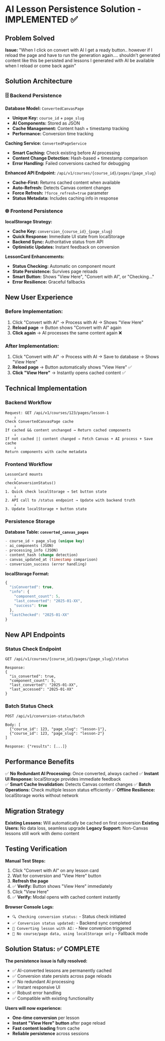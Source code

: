 # AI Lesson Persistence Solution - IMPLEMENTED ✅

## Problem Solved

**Issue:** "When I click on convert with AI I get a ready button.. however if I reload the page and have to run the generation again.... shouldn't generated content like this be persisted and lessons I generated with AI be available when I reload or come back again"

## Solution Architecture

### 🗄️ Backend Persistence

**Database Model:** `ConvertedCanvasPage`
- **Unique Key:** `course_id` + `page_slug` 
- **AI Components:** Stored as JSON
- **Cache Management:** Content hash + timestamp tracking
- **Performance:** Conversion time tracking

**Caching Service:** `ConvertedPageService`
- **Smart Caching:** Check existing before AI processing
- **Content Change Detection:** Hash-based + timestamp comparison
- **Error Handling:** Failed conversions cached for debugging

**Enhanced API Endpoint:** `/api/v1/courses/{course_id}/pages/{page_slug}`
- **Cache-First:** Returns cached content when available
- **Auto-Refresh:** Detects Canvas content changes
- **Force Refresh:** `?force_refresh=true` parameter
- **Status Metadata:** Includes caching info in response

### 🌐 Frontend Persistence

**localStorage Strategy:**
- **Cache Key:** `conversion_{course_id}_{page_slug}`
- **Quick Response:** Immediate UI state from localStorage
- **Backend Sync:** Authoritative status from API
- **Optimistic Updates:** Instant feedback on conversion

**LessonCard Enhancements:**
- **Status Checking:** Automatic on component mount
- **State Persistence:** Survives page reloads
- **Smart Button:** Shows "View Here", "Convert with AI", or "Checking..."
- **Error Resilience:** Graceful fallbacks

## New User Experience

### Before Implementation:
1. Click "Convert with AI" → Process with AI → Shows "View Here"
2. **Reload page** → Button shows "Convert with AI" again
3. **Click again** → AI processes the same content again ❌

### After Implementation:
1. Click "Convert with AI" → Process with AI → Save to database → Shows "View Here"
2. **Reload page** → Button automatically shows "View Here" ✅
3. **Click "View Here"** → Instantly opens cached content ✅

## Technical Implementation

### Backend Workflow
```
Request: GET /api/v1/courses/123/pages/lesson-1
    ↓
Check ConvertedCanvasPage cache
    ↓
If cached && content unchanged → Return cached components
    ↓
If not cached || content changed → Fetch Canvas + AI process + Save cache
    ↓
Return components with cache metadata
```

### Frontend Workflow
```
LessonCard mounts
    ↓
checkConversionStatus()
    ↓
1. Quick check localStorage → Set button state
    ↓
2. API call to /status endpoint → Update with backend truth
    ↓
3. Update localStorage + button state
```

### Persistence Storage

**Database Table: `converted_canvas_pages`**
```sql
- course_id + page_slug (unique key)
- ai_components (JSON)
- processing_info (JSON) 
- content_hash (change detection)
- canvas_updated_at (timestamp comparison)
- conversion_success (error handling)
```

**localStorage Format:**
```javascript
{
  "isConverted": true,
  "info": {
    "component_count": 5,
    "last_converted": "2025-01-XX",
    "success": true
  },
  "lastChecked": "2025-01-XX"
}
```

## New API Endpoints

### Status Check Endpoint
```
GET /api/v1/courses/{course_id}/pages/{page_slug}/status

Response:
{
  "is_converted": true,
  "component_count": 5,
  "last_converted": "2025-01-XX",
  "last_accessed": "2025-01-XX"
}
```

### Batch Status Check
```
POST /api/v1/conversion-status/batch

Body: [
  {"course_id": 123, "page_slug": "lesson-1"},
  {"course_id": 123, "page_slug": "lesson-2"}
]

Response: {"results": [...]}
```

## Performance Benefits

✅ **No Redundant AI Processing:** Once converted, always cached
✅ **Instant UI Response:** localStorage provides immediate feedback  
✅ **Smart Cache Invalidation:** Detects Canvas content changes
✅ **Batch Operations:** Check multiple lesson status efficiently
✅ **Offline Resilience:** localStorage works without network

## Migration Strategy

**Existing Lessons:** Will automatically be cached on first conversion
**Existing Users:** No data loss, seamless upgrade
**Legacy Support:** Non-Canvas lessons still work with demo content

## Testing Verification

**Manual Test Steps:**
1. Click "Convert with AI" on any lesson card
2. Wait for conversion and "View Here" button
3. **Refresh the page**
4. ✅ **Verify:** Button shows "View Here" immediately
5. Click "View Here" 
6. ✅ **Verify:** Modal opens with cached content instantly

**Browser Console Logs:**
- `🔍 Checking conversion status:` - Status check initiated
- `✅ Conversion status updated:` - Backend sync completed  
- `🤖 Converting lesson with AI:` - New conversion triggered
- `📝 No course/page data, using localStorage only` - Fallback mode

## Solution Status: ✅ COMPLETE

**The persistence issue is fully resolved:**
- ✅ AI-converted lessons are permanently cached
- ✅ Conversion state persists across page reloads  
- ✅ No redundant AI processing
- ✅ Instant responsive UI
- ✅ Robust error handling
- ✅ Compatible with existing functionality

**Users will now experience:**
- **One-time conversion** per lesson
- **Instant "View Here" button** after page reload
- **Fast content loading** from cache
- **Reliable persistence** across sessions 